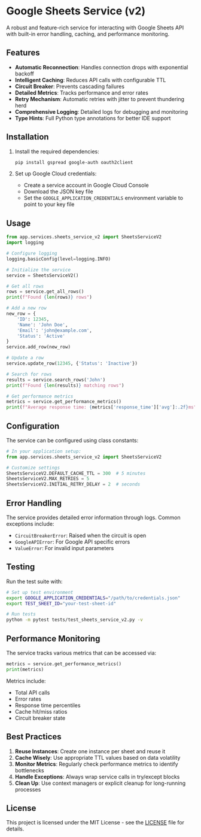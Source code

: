 # Google Sheets Service (v2)

A robust and feature-rich service for interacting with Google Sheets API with built-in error handling, caching, and performance monitoring.

## Features

- **Automatic Reconnection**: Handles connection drops with exponential backoff
- **Intelligent Caching**: Reduces API calls with configurable TTL
- **Circuit Breaker**: Prevents cascading failures
- **Detailed Metrics**: Tracks performance and error rates
- **Retry Mechanism**: Automatic retries with jitter to prevent thundering herd
- **Comprehensive Logging**: Detailed logs for debugging and monitoring
- **Type Hints**: Full Python type annotations for better IDE support

## Installation

1. Install the required dependencies:
   ```bash
   pip install gspread google-auth oauth2client
   ```

2. Set up Google Cloud credentials:
   - Create a service account in Google Cloud Console
   - Download the JSON key file
   - Set the `GOOGLE_APPLICATION_CREDENTIALS` environment variable to point to your key file

## Usage

```python
from app.services.sheets_service_v2 import SheetsServiceV2
import logging

# Configure logging
logging.basicConfig(level=logging.INFO)

# Initialize the service
service = SheetsServiceV2()

# Get all rows
rows = service.get_all_rows()
print(f"Found {len(rows)} rows")

# Add a new row
new_row = {
    'ID': 12345,
    'Name': 'John Doe',
    'Email': 'john@example.com',
    'Status': 'Active'
}
service.add_row(new_row)

# Update a row
service.update_row(12345, {'Status': 'Inactive'})

# Search for rows
results = service.search_rows('John')
print(f"Found {len(results)} matching rows")

# Get performance metrics
metrics = service.get_performance_metrics()
print(f"Average response time: {metrics['response_time']['avg']:.2f}ms")
```

## Configuration

The service can be configured using class constants:

```python
# In your application setup:
from app.services.sheets_service_v2 import SheetsServiceV2

# Customize settings
SheetsServiceV2.DEFAULT_CACHE_TTL = 300  # 5 minutes
SheetsServiceV2.MAX_RETRIES = 5
SheetsServiceV2.INITIAL_RETRY_DELAY = 2  # seconds
```

## Error Handling

The service provides detailed error information through logs. Common exceptions include:

- `CircuitBreakerError`: Raised when the circuit is open
- `GoogleAPIError`: For Google API specific errors
- `ValueError`: For invalid input parameters

## Testing

Run the test suite with:

```bash
# Set up test environment
export GOOGLE_APPLICATION_CREDENTIALS="/path/to/credentials.json"
export TEST_SHEET_ID="your-test-sheet-id"

# Run tests
python -m pytest tests/test_sheets_service_v2.py -v
```

## Performance Monitoring

The service tracks various metrics that can be accessed via:

```python
metrics = service.get_performance_metrics()
print(metrics)
```

Metrics include:
- Total API calls
- Error rates
- Response time percentiles
- Cache hit/miss ratios
- Circuit breaker state

## Best Practices

1. **Reuse Instances**: Create one instance per sheet and reuse it
2. **Cache Wisely**: Use appropriate TTL values based on data volatility
3. **Monitor Metrics**: Regularly check performance metrics to identify bottlenecks
4. **Handle Exceptions**: Always wrap service calls in try/except blocks
5. **Clean Up**: Use context managers or explicit cleanup for long-running processes

## License

This project is licensed under the MIT License - see the [LICENSE](LICENSE) file for details.
